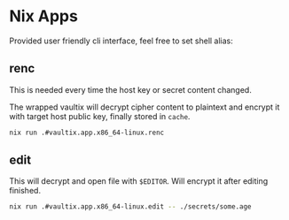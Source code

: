 # Nix Apps

Provided user friendly cli interface, feel free to set shell alias:


## renc

This is needed every time the host key or secret content changed.

The wrapped vaultix will decrypt cipher content to plaintext and encrypt it with target host public key, finally stored in `cache`.

```bash
nix run .#vaultix.app.x86_64-linux.renc
```

## edit

This will decrypt and open file with `$EDITOR`. Will encrypt it after editing finished.

```bash
nix run .#vaultix.app.x86_64-linux.edit -- ./secrets/some.age
```

